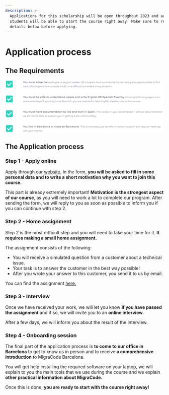 ```yaml
---
description: >-
  Applications for this scholarship will be open throughout 2023 and accepted
  students will be able to start the course right away. Make sure to read the
  details below before applying.
---
```


# Application process

## **The Requirements**

![](<../../../.gitbook/assets/Captura de pantalla 2022-03-16 a les 12.58.30.png>)

## **The Application process**

### **Step 1 - Apply online**

Apply through our [website.](https://migracode.openculturalcenter.org/it-support-security-course/) In the form, **you will be asked to fill in some personal data and to write a short motivation why you want to join this course.**

This part is already extremely important! **Motivation is the strongest aspect of our course**, as you will need to work a lot to complete our program. After sending the form, we will reply to you as soon as possible to inform you if you can continue with step 2.

### **Step 2 - Home assignment**&#x20;

Step 2 is the most difficult step and you will need to take your time for it. **It requires making a small home assignment.**

The assignment consists of the following:

* You will receive a simulated question from a customer about a technical issue.
* Your task is to answer the customer in the best way possible!
* After you wrote your answer to this customer, you send it to us by email.

You can find the assignment [here. ](home-assignment.md)

### **Step 3 - Interview**&#x20;

Once we have received your work, we will let you know **if you have passed the assignment** and if so, we will invite you to an **online interview.**&#x20;

After a few days, we will inform you about the result of the interview.&#x20;

### **Step 4 - Onboarding session**&#x20;

The final part of the application process is **to come to our office in Barcelona** to get to know us in person and to receive **a comprehensive introduction** to MigraCode Barcelona.

You will get help installing the required software on your laptop, we will explain to you the main tools that we use during the course and we explain **other practical information about MigraCode.**

Once this is done, **you are ready to start with the course right away!**
